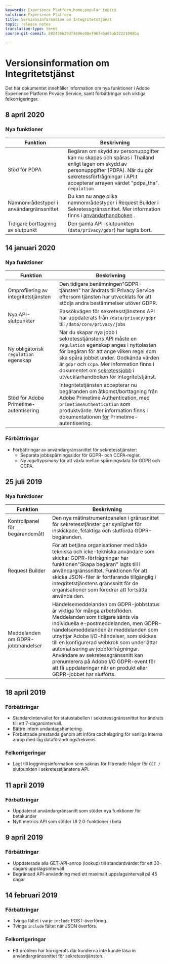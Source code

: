```yaml
---
keywords: Experience Platform;home;popular topics
solution: Experience Platform
title: Versionsinformation om Integritetstjänst
topic: release notes
translation-type: tm+mt
source-git-commit: 682436b29df4696e98ef96fe5a65ab32221098ba

---
```



# Versionsinformation om Integritetstjänst

Det här dokumentet innehåller information om nya funktioner i Adobe Experience Platform Privacy Service, samt förbättringar och viktiga felkorrigeringar.

## 8 april 2020

### Nya funktioner

| Funktion | Beskrivning |
| --- | --- |
| Stöd för PDPA | Begäran om skydd av personuppgifter kan nu skapas och spåras i Thailand enligt lagen om skydd av personuppgifter (PDPA). När du gör sekretessförfrågningar i API:t accepterar arrayen värdet &quot;pdpa_tha&quot;. `regulation` |
| Namnområdestyper i användargränssnittet | Du kan nu ange olika namnområdestyper i Request Builder i Sekretessgränssnittet. Mer information finns i [användarhandboken](ui/user-guide.md) . |
| Tidigare borttagning av slutpunkt | Den gamla API-slutpunkten (`data/privacy/gdpr`) har tagits bort. |

## 14 januari 2020

### Nya funktioner

| Funktion | Beskrivning |
| --- | --- |
| Omprofilering av integritetstjänsten | Den tidigare benämningen&quot;GDPR-tjänsten&quot; har ändrats till Privacy Service eftersom tjänsten har utvecklats för att stödja andra bestämmelser utöver GDPR. |
| Nya API-slutpunkter | Bassökvägen för sekretesstjänstens API har uppdaterats från `/data/privacy/gdpr` till `/data/core/privacy/jobs` |
| Ny obligatorisk `regulation` egenskap | När du skapar nya jobb i sekretesstjänstens API måste en `regulation` egenskap anges i nyttolasten för begäran för att ange vilken regel som ska spåra jobbet under. Godkända värden är `gdpr` och `ccpa`. Mer information finns i dokumentet om [sekretessjobb](api/privacy-jobs.md) i utvecklarhandboken för Integritetstjänst. |
| Stöd för Adobe Primetime-autentisering | Integritetstjänsten accepterar nu begäranden om åtkomst/borttagning från Adobe Primetime Authentication, med `primetimeAuthentication` som produktvärde. Mer information finns i dokumentationen [för](http://tve.helpdocsonline.com/how-to-make-a-privacy-request) Primetime-autentisering. |

### Förbättringar

* Förbättringar av användargränssnittet för sekretesstjänster:
   * Separata jobbspårningssidor för GDPR- och CCPA-regler.
   * Ny _regeltypsmeny_ för att växla mellan spårningsdata för GDPR och CCPA.

## 25 juli 2019

### Nya funktioner

| Funktion | Beskrivning |
| --- | --- |
| Kontrollpanel för begärandemått | Den nya mätinstrumentpanelen i gränssnittet för sekretesstjänster ger synlighet för inskickade, felaktiga och slutförda GDPR-begäranden. |
| Request Builder | För att betjäna organisationer med både tekniska och icke-tekniska användare som skickar GDPR-förfrågningar har funktionen&quot;Skapa begäran&quot; lagts till i användargränssnittet. Funktionen för att skicka JSON-filer är fortfarande tillgänglig i integritetstjänstens gränssnitt för de organisationer som föredrar att fortsätta använda den. |
| Meddelanden om GDPR-jobbhändelser | Händelsemeddelanden om GDPR-jobbstatus är viktiga för många arbetsflöden. Meddelanden som tidigare sänts via individuella e-postmeddelanden, men GDPR-händelsemeddelanden är meddelanden som utnyttjar Adobe I/O-händelser, som skickas till en konfigurerad webkrok som underlättar automatisering av jobbförfrågningar. Användare av sekretessgränssnitt kan prenumerera på Adobe I/O GDPR-event för att få uppdateringar när en produkt eller GDPR-jobbet har slutförts. |

## 18 april 2019

### Förbättringar

* Standardintervallet för statustabellen i sekretessgränssnittet har ändrats till ett 7-dagarsintervall.
* Bättre intern undantagshantering.
* Förbättrade prestanda genom att införa cachelagring för vanliga interna anrop med låg dataförändringsfrekvens.

### Felkorrigeringar

* Lagt till loggningsinformation som saknas för filtrerade frågor för `GET /` slutpunkten i sekretesstjänstens API.

## 11 april 2019

### Förbättringar

* Uppdaterat användargränssnitt som stöder nya funktioner för betakunder
* Nytt metrics API som stöder UI 2.0-funktioner i beta

## 9 april 2019

### Förbättringar

* Uppdaterade alla GET-API-anrop (lookup) till standardvärdet för ett 30-dagars uppslagsintervall
* Begränsad API-användning med ett maximalt uppslagsintervall på 45 dagar

## 14 februari 2019

### Förbättringar

* Tvinga fältet i varje `include` POST-överföring.
* Tvinga `include` fältet när JSON överförs.

### Felkorrigeringar

* Ett problem har korrigerats där kunderna inte kunde läsa in användargränssnittet för sekretesstjänsten.